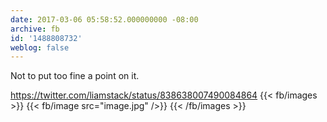 ```yaml
---
date: 2017-03-06 05:58:52.000000000 -08:00
archive: fb
id: '1488808732'
weblog: false
---
```


Not to put too fine a point on it. 

https://twitter.com/liamstack/status/838638007490084864
{{< fb/images >}}
{{< fb/image src="image.jpg" />}}
{{< /fb/images >}}

